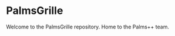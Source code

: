# PalmsGrille

Welcome to the PalmsGrille repository. Home to the Palms++ team.

<!--Jacob Harder was here!-->
